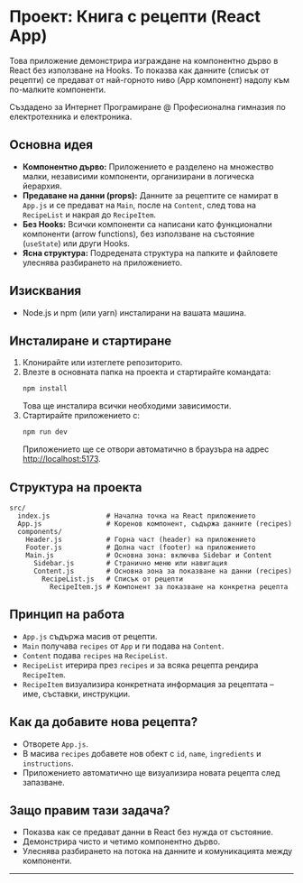 # Проект: Книга с рецепти (React App)

Това приложение демонстрира изграждане на компонентно дърво в React без използване на Hooks. То показва как данните (списък от рецепти) се предават от най-горното ниво (App компонент) надолу към по-малките компоненти.

Създадено за Интернет Програмиране @ Професионална гимназия по електротехника и електроника.

## Основна идея
- **Компонентно дърво:** Приложението е разделено на множество малки, независими компоненти, организирани в логическа йерархия.
- **Предаване на данни (props):** Данните за рецептите се намират в `App.js` и се предават на `Main`, после на `Content`, след това на `RecipeList` и накрая до `RecipeItem`.
- **Без Hooks:** Всички компоненти са написани като функционални компоненти (arrow functions), без използване на състояние (`useState`) или други Hooks.
- **Ясна структура:** Подредената структура на папките и файловете улеснява разбирането на приложението.

## Изисквания
- Node.js и npm (или yarn) инсталирани на вашата машина.

## Инсталиране и стартиране
1. Клонирайте или изтеглете репозиторито.
2. Влезте в основната папка на проекта и стартирайте командата:
   ```bash
   npm install
   ```
   Това ще инсталира всички необходими зависимости.
3. Стартирайте приложението с:
   ```bash
   npm run dev
   ```
   Приложението ще се отвори автоматично в браузъра на адрес [http://localhost:5173](http://localhost:5173).

## Структура на проекта
```
src/
  index.js              # Начална точка на React приложението
  App.js                # Коренов компонент, съдържа данните (recipes)
  components/
    Header.js           # Горна част (header) на приложението
    Footer.js           # Долна част (footer) на приложението
    Main.js             # Основна зона: включва Sidebar и Content
      Sidebar.js        # Странично меню или навигация
      Content.js        # Основна зона за показване на данни (recipes)
        RecipeList.js   # Списък от рецепти
          RecipeItem.js # Компонент за показване на конкретна рецепта
```

## Принцип на работа
- `App.js` съдържа масив от рецепти.
- `Main` получава `recipes` от `App` и ги подава на `Content`.
- `Content` подава `recipes` на `RecipeList`.
- `RecipeList` итерира през `recipes` и за всяка рецепта рендира `RecipeItem`.
- `RecipeItem` визуализира конкретната информация за рецептата – име, съставки, инструкции.

## Как да добавите нова рецепта?
- Отворете `App.js`.
- В масива `recipes` добавете нов обект с `id`, `name`, `ingredients` и `instructions`.
- Приложението автоматично ще визуализира новата рецепта след запазване.

## Защо правим тази задача?
- Показва как се предават данни в React без нужда от състояние.
- Демонстрира чисто и четимо компонентно дърво.
- Улеснява разбирането на потока на данните и комуникацията между компоненти.

---
